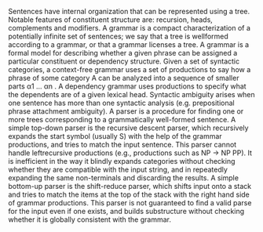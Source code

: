 Sentences have internal organization that can be represented using a tree. Notable features of constituent
structure are: recursion, heads, complements and modifiers.
A grammar is a compact characterization of a potentially infinite set of sentences; we say that a tree is wellformed according to a grammar, or that a grammar licenses a tree.
A grammar is a formal model for describing whether a given phrase can be assigned a particular constituent or
dependency structure.
Given a set of syntactic categories, a context-free grammar uses a set of productions to say how a phrase of some
category A can be analyzed into a sequence of smaller parts α1
 ... αn
.
A dependency grammar uses productions to specify what the dependents are of a given lexical head.
Syntactic ambiguity arises when one sentence has more than one syntactic analysis (e.g. prepositional phrase
attachment ambiguity).
A parser is a procedure for finding one or more trees corresponding to a grammatically well-formed sentence.
A simple top-down parser is the recursive descent parser, which recursively expands the start symbol (usually S)
with the help of the grammar productions, and tries to match the input sentence. This parser cannot handle leftrecursive productions (e.g., productions such as NP -> NP PP). It is inefficient in the way it blindly expands
categories without checking whether they are compatible with the input string, and in repeatedly expanding the
same non-terminals and discarding the results.
A simple bottom-up parser is the shift-reduce parser, which shifts input onto a stack and tries to match the items
at the top of the stack with the right hand side of grammar productions. This parser is not guaranteed to find a
valid parse for the input even if one exists, and builds substructure without checking whether it is globally
consistent with the grammar.